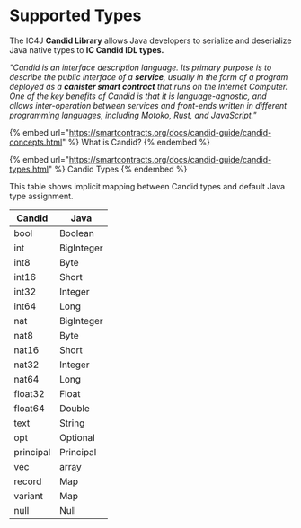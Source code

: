 # Supported Types

The IC4J **Candid Library** allows Java developers to serialize and deserialize Java native types to **IC Candid IDL types.**

_"Candid is an interface description language. Its primary purpose is to describe the public interface of a **service**, usually in the form of a program deployed as a **canister smart contract** that runs on the Internet Computer. One of the key benefits of Candid is that it is language-agnostic, and allows inter-operation between services and front-ends written in different programming languages, including Motoko, Rust, and JavaScript."_

{% embed url="https://smartcontracts.org/docs/candid-guide/candid-concepts.html" %}
What is Candid?
{% endembed %}

{% embed url="https://smartcontracts.org/docs/candid-guide/candid-types.html" %}
Candid Types
{% endembed %}

This table shows implicit mapping between Candid types and default Java type assignment.

| Candid    | Java       |
| --------- | ---------- |
| bool      | Boolean    |
| int       | BigInteger |
| int8      | Byte       |
| int16     | Short      |
| int32     | Integer    |
| int64     | Long       |
| nat       | BigInteger |
| nat8      | Byte       |
| nat16     | Short      |
| nat32     | Integer    |
| nat64     | Long       |
| float32   | Float      |
| float64   | Double     |
| text      | String     |
| opt       | Optional   |
| principal | Principal  |
| vec       | array      |
| record    | Map        |
| variant   | Map        |
| null      | Null       |
